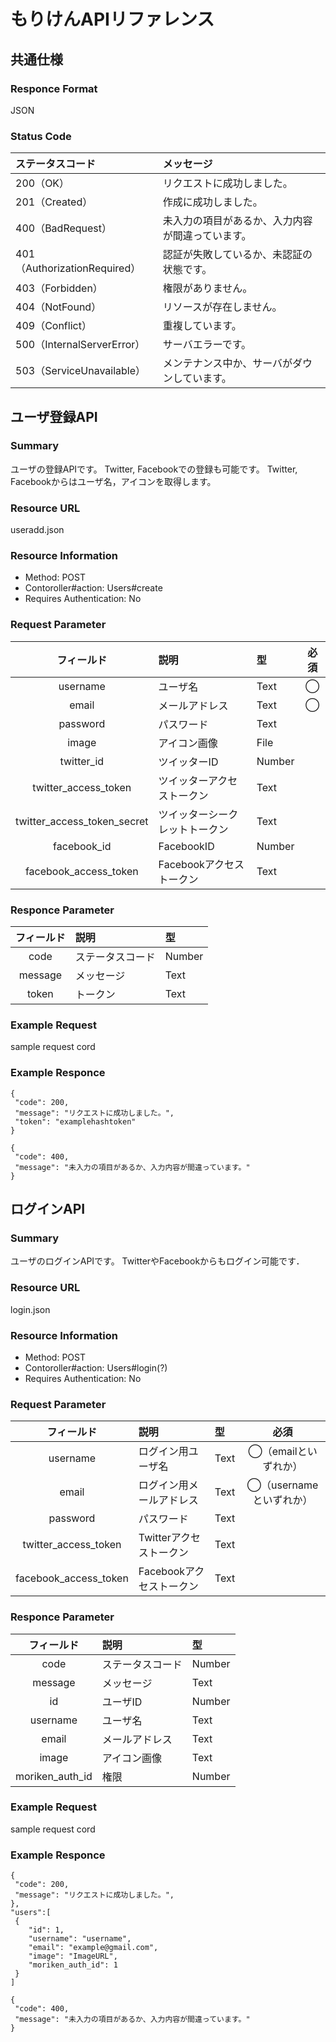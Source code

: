# もりけんAPIリファレンス

## 共通仕様
### Responce Format
JSON

### Status Code

|ステータスコード|メッセージ|
|:------------|:---|
|200（OK）|リクエストに成功しました。|
|201（Created）|作成に成功しました。|
|400（BadRequest）|未入力の項目があるか、入力内容が間違っています。|
|401（AuthorizationRequired）|認証が失敗しているか、未認証の状態です。|
|403（Forbidden）|権限がありません。|
|404（NotFound）|リソースが存在しません。|
|409（Conflict）|重複しています。|
|500（InternalServerError）|サーバエラーです。|
|503（ServiceUnavailable）|メンテナンス中か、サーバがダウンしています。|


## ユーザ登録API

### Summary
ユーザの登録APIです。
Twitter, Facebookでの登録も可能です。
Twitter, Facebookからはユーザ名，アイコンを取得します。

### Resource URL
useradd.json

### Resource Information
- Method: POST	
- Contoroller#action: Users#create
- Requires Authentication: No

### Request Parameter

|フィールド|説明|型|必須|
|:------------:|:----------|:---|:----------:|
|username|ユーザ名|Text|◯|
|email|メールアドレス|Text|◯|
|password|パスワード|Text||
|image|アイコン画像|File||
|twitter_id|ツイッターID|Number||
|twitter_access_token|ツイッターアクセストークン|Text||
|twitter_access_token_secret|ツイッターシークレットトークン|Text||
|facebook_id|FacebookID|Number||
|facebook_access_token|Facebookアクセストークン|Text||

### Responce Parameter

|フィールド|説明|型|
|:------------:|:----------|:---|
|code|ステータスコード|Number|
|message|メッセージ|Text|
|token|トークン|Text


### Example Request
sample request cord

### Example Responce

```Text:Success
{
 "code": 200,
 "message": "リクエストに成功しました。",
 "token": "examplehashtoken"
}
```

```text:Failed
{
 "code": 400,
 "message": "未入力の項目があるか、入力内容が間違っています。"
}
```


## ログインAPI
### Summary
ユーザのログインAPIです。
TwitterやFacebookからもログイン可能です．

### Resource URL
login.json

### Resource Information
- Method: POST	
- Contoroller#action: Users#login(?)
- Requires Authentication: No

### Request Parameter

|フィールド|説明|型|必須|
|:------------:|:----------|:---|:----------:|
|username|ログイン用ユーザ名|Text|◯（emailといずれか）|
|email|ログイン用メールアドレス|Text|◯（usernameといずれか）|
|password|パスワード|Text||
|twitter_access_token|Twitterアクセストークン|Text||
|facebook_access_token|Facebookアクセストークン|Text||

### Responce Parameter

|フィールド|説明|型|
|:------------:|:----------|:---|
|code|ステータスコード|Number|
|message|メッセージ|Text|
|id|ユーザID|Number|
|username|ユーザ名|Text|
|email|メールアドレス|Text|
|image|アイコン画像|Text|
|moriken_auth_id|権限|Number|


### Example Request
sample request cord

### Example Responce

```text:Success
{
 "code": 200,
 "message": "リクエストに成功しました。",
},
"users":[
 {
	"id": 1,
	"username": "username",
	"email": "example@gmail.com",
	"image": "ImageURL",
	"moriken_auth_id": 1
 }
]
```

```text:Failed
{
 "code": 400,
 "message": "未入力の項目があるか、入力内容が間違っています。"
}
```
